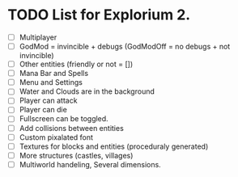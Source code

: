 # TODO List for Explorium 2.
 - [ ] Multiplayer
 - [ ] GodMod = invincible + debugs (GodModOff = no debugs + not invincible)
 - [ ] Other entities (friendly or not = [])
 - [ ] Mana Bar and Spells
 - [ ] Menu and Settings
 - [ ] Water and Clouds are in the background
 - [ ] Player can attack
 - [ ] Player can die
 - [ ] Fullscreen can be toggled.
 - [ ] Add collisions between entities
 - [ ] Custom pixalated font
 - [ ] Textures for blocks and entities (proceduraly generated)
 - [ ] More structures (castles, villages)
 - [ ] Multiworld handeling, Several dimensions.
